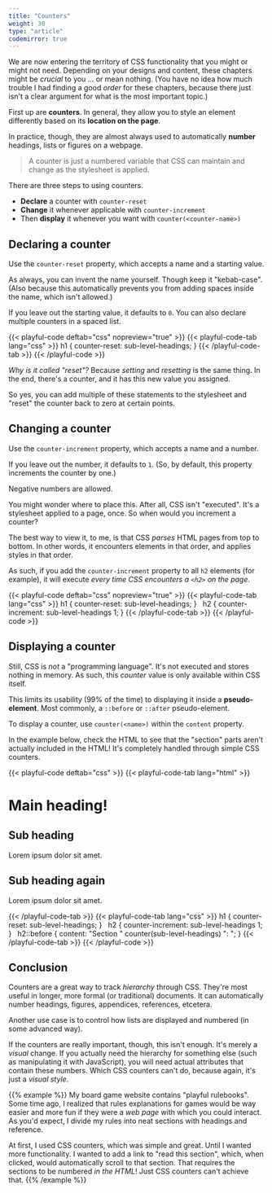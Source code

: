 ```yaml
---
title: "Counters"
weight: 30
type: "article"
codemirror: true
---
```


We are now entering the territory of CSS functionality that you might or might not need. Depending on your designs and content, these chapters might be _crucial_ to you ... or mean nothing. (You have no idea how much trouble I had finding a good _order_ for these chapters, because there just isn't a clear argument for what is the most important topic.)

First up are **counters**. In general, they allow you to style an element differently based on its **location on the page**.

In practice, though, they are almost always used to automatically **number** headings, lists or figures on a webpage.

> A counter is just a numbered variable that CSS can maintain and change as the stylesheet is applied.

There are three steps to using counters.

* **Declare** a counter with `counter-reset`
* **Change** it whenever applicable with `counter-increment`
* Then **display** it whenever you want with `counter(<counter-name>)`

## Declaring a counter

Use the `counter-reset` property, which accepts a name and a starting value. 

As always, you can invent the name yourself. Though keep it "kebab-case". (Also because this automatically prevents you from adding spaces inside the name, which isn't allowed.)

If you leave out the starting value, it defaults to `0`. You can also declare multiple counters in a spaced list.

{{< playful-code deftab="css" nopreview="true" >}}
{{< playful-code-tab lang="css" >}}
h1 {
  counter-reset: sub-level-headings;
}
{{< /playful-code-tab >}}
{{< /playful-code >}}

_Why is it called "reset"?_ Because _setting_ and _resetting_ is the same thing. In the end, there's a counter, and it has this new value you assigned.

So yes, you can add multiple of these statements to the stylesheet and "reset" the counter back to zero at certain points.

## Changing a counter

Use the `counter-increment` property, which accepts a name and a number.

If you leave out the number, it defaults to `1`. (So, by default, this property increments the counter by one.)

Negative numbers are allowed.

You might wonder where to place this. After all, CSS isn't "executed". It's a stylesheet applied to a page, once. So when would you increment a counter?

The best way to view it, to me, is that CSS _parses_ HTML pages from top to bottom. In other words, it encounters elements in that order, and applies styles in that order.

As such, if you add the `counter-increment` property to all `h2` elements (for example), it will execute _every time CSS encounters a `<h2>` on the page_.

{{< playful-code deftab="css" nopreview="true" >}}
{{< playful-code-tab lang="css" >}}
h1 {
  counter-reset: sub-level-headings;
}
&nbsp;
h2 {
  counter-increment: sub-level-headings 1;
}
{{< /playful-code-tab >}}
{{< /playful-code >}}

## Displaying a counter

Still, CSS is _not_ a "programming language". It's not executed and stores nothing in memory. As such, this _counter_ value is only available within CSS itself.

This limits its usability (99% of the time) to displaying it inside a **pseudo-element**. Most commonly, a `::before` or `::after` pseudo-element.

To display a counter, use `counter(<name>)` within the `content` property.

In the example below, check the HTML to see that the "section" parts aren't actually included in the HTML! It's completely handled through simple CSS counters.

{{< playful-code deftab="css" >}}
{{< playful-code-tab lang="html" >}}
<h1>Main heading!</h1>
<h2>Sub heading</h2>
<p>Lorem ipsum dolor sit amet.</p>
<h2>Sub heading again</h2>
<p>Lorem ipsum dolor sit amet.</p>
{{< /playful-code-tab >}}
{{< playful-code-tab lang="css" >}}
h1 {
  counter-reset: sub-level-headings;
}
&nbsp;
h2 {
  counter-increment: sub-level-headings 1;
}
&nbsp;
h2::before {
  content: "Section " counter(sub-level-headings) ": "; 
}
{{< /playful-code-tab >}}
{{< /playful-code >}}

## Conclusion

Counters are a great way to track _hierarchy_ through CSS. They're most useful in longer, more formal (or traditional) documents. It can automatically number headings, figures, appendices, references, etcetera.

Another use case is to control how lists are displayed and numbered (in some advanced way).

If the counters are really important, though, this isn't enough. It's merely a _visual_ change. If you actually need the hierarchy for something else (such as manipulating it with JavaScript), you will need actual attributes that contain these numbers. Which CSS counters can't do, because again, it's just a _visual style_.

{{% example %}}
My board game website contains "playful rulebooks". Some time ago, I realized that rules explanations for games would be way easier and more fun if they were a _web page_ with which you could interact. As you'd expect, I divide my rules into neat sections with headings and reference.

At first, I used CSS counters, which was simple and great. Until I wanted more functionality. I wanted to add a link to "read this section", which, when clicked, would automatically scroll to that section. That requires the sections to be numbered _in the HTML_! Just CSS counters can't achieve that.
{{% /example %}}